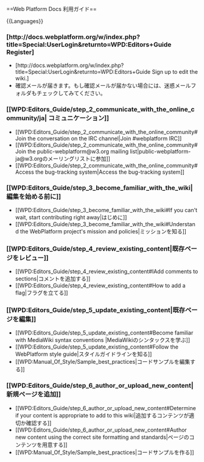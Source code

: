 ==Web Platform Docs 利用ガイド==

{{Languages}}

<div class="topic-container editors">
  <div class="long-topic">
      <div class="place-holder"></div>
      <div class="inner">
        <h3 style='min-height:30px'>[http://docs.webplatform.org/w/index.php?title=Special:UserLogin&returnto=WPD:Editors+Guide Register]</h3>
        <ul>
            <li>[http://docs.webplatform.org/w/index.php?title=Special:UserLogin&returnto=WPD:Editors+Guide Sign up to edit the wiki.]</li>
            <li>確認メールが届きます。もし確認メールが届かない場合には、迷惑メールフォルダもチェックしてみてください。</li>
        </ul>
     </div>
  </div>
  
 <div class="long-topic"> 
     <div class="place-holder"></div>
    <div class="inner">
        <h3 style='min-height:30px'>[[WPD:Editors_Guide/step_2_communicate_with_the_online_community/ja| コミュニケーション]]</h3>
            <ul>
            <li>[[WPD:Editors_Guide/step_2_communicate_with_the_online_community#Join the conversation on the IRC channel|Join #webplatform IRC]]</li>
            <li>[[WPD:Editors_Guide/step_2_communicate_with_the_online_community#Join the public-webplatform@w3.org mailing list|public-webplatform-ja@w3.orgのメーリングリストに参加]]</li>
            <li>[[WPD:Editors_Guide/step_2_communicate_with_the_online_community#Access the bug-tracking system|Access the bug-tracking system]]</li>
        </ul>
     </div>
  </div>
 
 <div class="long-topic"> 
     <div class="place-holder"></div>
    <div class="inner">
        <h3 style='min-height:30px'>[[WPD:Editors_Guide/step_3_become_familiar_with_the_wiki|編集を始める前に]]</h3>
            <ul>
            <li>[[WPD:Editors_Guide/step_3_become_familiar_with_the_wiki#If you can't wait, start contributing right away|はじめに]]</li>
            <li>[[WPD:Editors_Guide/step_3_become_familiar_with_the_wiki#Understand the WebPlatform project's mission and policies|ミッションを知る]]</li>
        </ul>
     </div>
  </div>

 <div class="long-topic"> 
     <div class="place-holder"></div>
    <div class="inner">
        <h3 style='min-height:30px'>[[WPD:Editors_Guide/step_4_review_existing_content|既存ページをレビュー]]</h3>
            <ul>
            <li>[[WPD:Editors_Guide/step_4_review_existing_content#IAdd comments to sections|コメントを追加する]]</li>
            <li>[[WPD:Editors_Guide/step_4_review_existing_content#How to add a flag|フラグを立てる]]</li>
        </ul>
     </div>
  </div>
 
 <div class="long-topic"> 
     <div class="place-holder"></div>
    <div class="inner">
        <h3 style='min-height:30px'>[[WPD:Editors_Guide/step_5_update_existing_content|既存ページを編集]]</h3>
            <ul>
            <li>[[WPD:Editors_Guide/step_5_update_existing_content#Become familiar with MediaWiki syntax conventions |MediaWikiのシンタックスを学ぶ]]</li>
            <li>[[WPD:Editors_Guide/step_5_update_existing_content#Follow the WebPlatform style guide|スタイルガイドラインを知る]]</li>
            <li>[[WPD:Manual_Of_Style/Sample_best_practices|コードサンプルを編集する]]</li>
        </ul>
     </div>
  </div>

 <div class="long-topic"> 
     <div class="place-holder"></div>
    <div class="inner">
        <h3 style='min-height:25px'>[[WPD:Editors_Guide/step_6_author_or_upload_new_content|新規ページを追加]]</h3>
            <ul>
            <li>[[WPD:Editors_Guide/step_6_author_or_upload_new_content#Determine if your content is appropriate to add to this wiki|追加するコンテンツが適切か確認する]]</li>
            <li>[[WPD:Editors_Guide/step_6_author_or_upload_new_content#Author new content using the correct site formatting and standards|ページのコンテンツを用意する]]</li>
            <li>[[WPD:Manual_Of_Style/Sample_best_practices|コードサンプルを作る]]</li>
        </ul>
     </div>
  </div>
 
<div class="clearfixboth"></div>
</div>